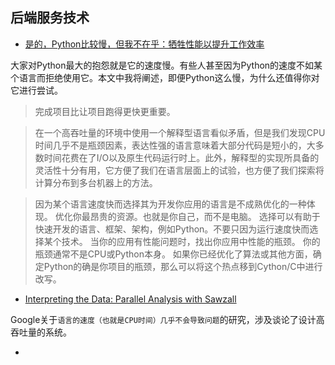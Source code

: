 
## 后端服务技术

- [是的，Python比较慢，但我不在乎：牺牲性能以提升工作效率](http://www.infoq.com/cn/articles/sacrifice-performance-to-improve-work-efficiency)

大家对Python最大的抱怨就是它的速度慢。有些人甚至因为Python的速度不如某个语言而拒绝使用它。本文中我将阐述，即便Python这么慢，为什么还值得你对它进行尝试。

> 完成项目比让项目跑得更快更重要。
> 

> 在一个高吞吐量的环境中使用一个解释型语言看似矛盾，但是我们发现CPU时间几乎不是瓶颈因素，表达性强的语言意味着大部分代码是短小的，大多数时间花费在了I/O以及原生代码运行时上。此外，解释型的实现所具备的灵活性十分有用，它方便了我们在语言层面上的试验，也方便了我们探索将计算分布到多台机器上的方法。
> 

> 因为某个语言速度快而选择其为开发你应用的语言是不成熟优化的一种体现。
> 优化你最昂贵的资源。也就是你自己，而不是电脑。
> 选择可以有助于快速开发的语言、框架、架构，例如Python。不要只因为运行速度快而选择某个技术。
> 当你的应用有性能问题时，找出你应用中性能的瓶颈。
> 你的瓶颈通常不是CPU或Python本身。
> 如果你已经优化了算法或其他方面，确定Python的确是你项目的瓶颈，那么可以将这个热点移到Cython/C中进行改写。


- [Interpreting the Data: Parallel Analysis with Sawzall](https://static.googleusercontent.com/media/research.google.com/en//archive/sawzall-sciprog.pdf)

Google关于`语言的速度（也就是CPU时间）几乎不会导致问题`的研究，涉及谈论了设计高吞吐量的系统。

- 
